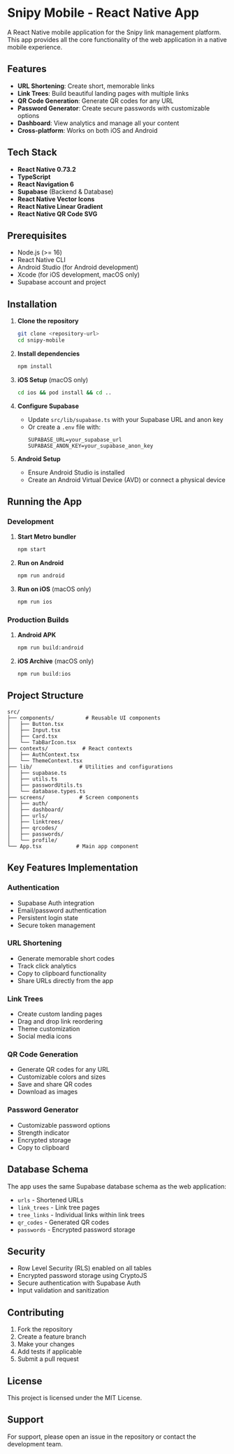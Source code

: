 # Snipy Mobile - React Native App

A React Native mobile application for the Snipy link management platform. This app provides all the core functionality of the web application in a native mobile experience.

## Features

- **URL Shortening**: Create short, memorable links
- **Link Trees**: Build beautiful landing pages with multiple links
- **QR Code Generation**: Generate QR codes for any URL
- **Password Generator**: Create secure passwords with customizable options
- **Dashboard**: View analytics and manage all your content
- **Cross-platform**: Works on both iOS and Android

## Tech Stack

- **React Native 0.73.2**
- **TypeScript**
- **React Navigation 6**
- **Supabase** (Backend & Database)
- **React Native Vector Icons**
- **React Native Linear Gradient**
- **React Native QR Code SVG**

## Prerequisites

- Node.js (>= 16)
- React Native CLI
- Android Studio (for Android development)
- Xcode (for iOS development, macOS only)
- Supabase account and project

## Installation

1. **Clone the repository**
   ```bash
   git clone <repository-url>
   cd snipy-mobile
   ```

2. **Install dependencies**
   ```bash
   npm install
   ```

3. **iOS Setup** (macOS only)
   ```bash
   cd ios && pod install && cd ..
   ```

4. **Configure Supabase**
   - Update `src/lib/supabase.ts` with your Supabase URL and anon key
   - Or create a `.env` file with:
     ```
     SUPABASE_URL=your_supabase_url
     SUPABASE_ANON_KEY=your_supabase_anon_key
     ```

5. **Android Setup**
   - Ensure Android Studio is installed
   - Create an Android Virtual Device (AVD) or connect a physical device

## Running the App

### Development

1. **Start Metro bundler**
   ```bash
   npm start
   ```

2. **Run on Android**
   ```bash
   npm run android
   ```

3. **Run on iOS** (macOS only)
   ```bash
   npm run ios
   ```

### Production Builds

1. **Android APK**
   ```bash
   npm run build:android
   ```

2. **iOS Archive** (macOS only)
   ```bash
   npm run build:ios
   ```

## Project Structure

```
src/
├── components/          # Reusable UI components
│   ├── Button.tsx
│   ├── Input.tsx
│   ├── Card.tsx
│   └── TabBarIcon.tsx
├── contexts/           # React contexts
│   ├── AuthContext.tsx
│   └── ThemeContext.tsx
├── lib/               # Utilities and configurations
│   ├── supabase.ts
│   ├── utils.ts
│   ├── passwordUtils.ts
│   └── database.types.ts
├── screens/           # Screen components
│   ├── auth/
│   ├── dashboard/
│   ├── urls/
│   ├── linktrees/
│   ├── qrcodes/
│   ├── passwords/
│   └── profile/
└── App.tsx           # Main app component
```

## Key Features Implementation

### Authentication
- Supabase Auth integration
- Email/password authentication
- Persistent login state
- Secure token management

### URL Shortening
- Generate memorable short codes
- Track click analytics
- Copy to clipboard functionality
- Share URLs directly from the app

### Link Trees
- Create custom landing pages
- Drag and drop link reordering
- Theme customization
- Social media icons

### QR Code Generation
- Generate QR codes for any URL
- Customizable colors and sizes
- Save and share QR codes
- Download as images

### Password Generator
- Customizable password options
- Strength indicator
- Encrypted storage
- Copy to clipboard

## Database Schema

The app uses the same Supabase database schema as the web application:

- `urls` - Shortened URLs
- `link_trees` - Link tree pages
- `tree_links` - Individual links within link trees
- `qr_codes` - Generated QR codes
- `passwords` - Encrypted password storage

## Security

- Row Level Security (RLS) enabled on all tables
- Encrypted password storage using CryptoJS
- Secure authentication with Supabase Auth
- Input validation and sanitization

## Contributing

1. Fork the repository
2. Create a feature branch
3. Make your changes
4. Add tests if applicable
5. Submit a pull request

## License

This project is licensed under the MIT License.

## Support

For support, please open an issue in the repository or contact the development team.